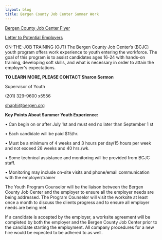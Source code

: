 ```yaml
---
layout: blog
title: Bergen County Job Center Summer Work
---
```


[Bergen County Job Center Flyer](https://storage.googleapis.com/static.rutherford-nj.com/borough-clerk/posts/Summer%20WEX%20flyer.pptx%20(1).pdf)

[Letter to Potential Employers](https://storage.googleapis.com/static.rutherford-nj.com/borough-clerk/posts/Summer%20WEX%20letter.pdf)

ON-THE-JOB TRAINING (OJT) The Bergen County Job Center’s (BCJC) youth program offers work experience to youth entering
the workforce. The goal of this program is to assist candidates ages 16-24 with hands-on training,
developing soft skills, and what is necessary in order to attain the employer's expectations.

**TO LEARN MORE, PLEASE CONTACT Sharon Sermon**

Supervisor of Youth

(201) 329-9600 x5556

shaphi@bergen.org

**Key Points About Summer Youth Experience:**

• Can begin on or after July 1st and must end no later than September 1 st

• Each candidate will be paid $15/hr.

• Must be a minimum of 4 weeks and 3 hours per day/15 hours per week and not exceed 26 weeks and 40 hrs./wk.
 
• Some technical assistance and monitoring will be provided from BCJC staff.

• Monitoring may include on-site visits and phone/email communication with the employer/trainer

The Youth Program Counselor will be the liaison between the Bergen County Job Center and the
employer to ensure all the employer needs are being addressed. The Program Counselor will visit the
worksite at least once a month to discuss the clients progress and to ensure all employer needs are being
met.

If a candidate is accepted by the employer, a worksite agreement will be completed by both the employer
and the Bergen County Job Center prior to the candidate starting the employment. All company
procedures for a new hire would be expected to be adhered to as well.

